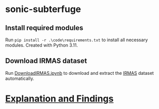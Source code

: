 # sonic-subterfuge

## Install required modules

Run `pip install -r .\code\requirements.txt` to install all necessary modules. Created with Python 3.11.

## Download IRMAS dataset

Run [DownloadIRMAS.ipynb](code/DownloadIRMAS.ipynb) to download and extract the [IRMAS](https://www.upf.edu/web/mtg/irmas) dataset automatically.

# [Explanation and Findings](https://r2beeaton.github.io/sonic-subterfuge/)